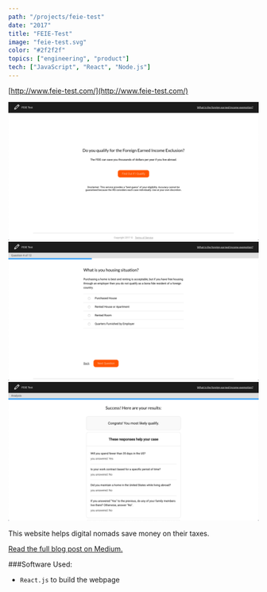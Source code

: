 ```yaml
---
path: "/projects/feie-test"
date: "2017"
title: "FEIE-Test"
image: "feie-test.svg"
color: "#2f2f2f"
topics: ["engineering", "product"]
tech: ["JavaScript", "React", "Node.js"]
---
```


[http://www.feie-test.com/](http://www.feie-test.com/)

![FEIE-Test Landing Page](/images/feie-test/landing-page.png "Landing Page")
![FEIE-Test Question](/images/feie-test/question.png "Question")
![FEIE-Test Result](/images/feie-test/result.png "Result")

This website helps digital nomads save money on their taxes.

[Read the full blog post on Medium.](https://medium.com/@anthonycastrio/how-to-pay-no-united-states-income-tax-while-traveling-the-world-2e6aaac69299)

###Software Used:
* `React.js` to build the webpage
